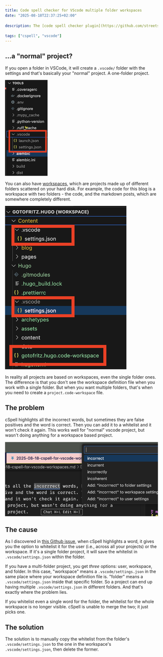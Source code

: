 ```yaml
---
title: Code spell checker for VScode multiple folder workspaces
date: "2025-08-18T22:37:25+02:00"

description: The [code spell checker plugin](https://github.com/streetsidesoftware/vscode-spell-checker/), formerly cspell, works well for "normal" vscode project, but wasn't doing anything for a workspace based project.

tags: ["cspell", "vscode"]
---
```


## ...a "normal" project?

If you open a folder in VSCode, it will create a `.vscode/` folder with the settings and that's basically your "normal" project. A one-folder project.

![An example VScode single project, with a .vscode folder with settings](single-folder.png)

You can also have [workspaces](https://code.visualstudio.com/docs/editing/workspaces/workspaces), which are projects made up of different folders scattered on your hard disk. For example, the code for this blog is a workspace with two folders - the code, and the markdown posts, which are somewhere completely different.

![An example VScode project with a workspace file and two folders, with a .vscode folder inside each](./workspace.png)

In reality all projects are based on workspaces, even the single folder ones. The difference is that you don't see the workspace definition file when you work with a single folder. But when you want multiple folders, that's when you need to create a `project.code-workspace` file.

## The problem

cSpell highlights all the incorrect words, but sometimes they are false positives and the word is correct. Then you can add it to a whitelist and it won't check it again. This works well for "normal" vscode project, but wasn't doing anything for a workspace based project.

![VS Code spell checker highlighting the misspelled word 'incorrrect' with three r's. The suggestion dropdown shows 'incorrect' along with other options like 'incurrent,' 'incorrectly,' and 'incoherent,' plus options to add the misspelling to folder, workspace, or user settings.](./inccorrect.png)

## The cause

As I discovered in [this Github issue](https://github.com/streetsidesoftware/vscode-spell-checker/issues/2945), when cSpell highlights a word, it gives you the option to whitelist it for the user (i.e., across all your projects) or the workspace. If it's a single folder project, it will save the whitelist in `.vscode/settings.json` within the folder.

If you have a multi-folder project, you get _three_ options: user, workspace, and folder. In this case, "workspace" means a `.vscode/settings.json` in the same place where your workspace definition file is. "folder" means a `.vscode/settings.json` inside that specific folder. So a project can end up having multiple `.vscode/settings.json` in different folders. And that's exactly where the problem lies.

If you whitelist even a single word for the folder, the whitelist for the whole workspace is no longer visible. cSpell is unable to merge the two; it just picks one.

## The solution

The solution is to manually copy the whitelist from the folder's `.vscode/settings.json` to the one in the workspace's `.vscode/settings.json`, then delete the former.
